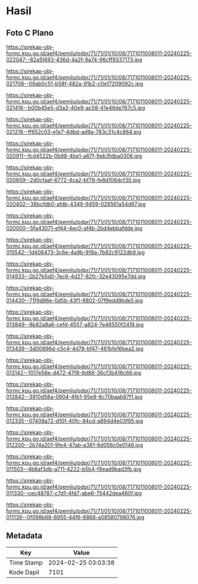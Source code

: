 # Hasil

## Foto C Plano

https://sirekap-obj-formc.kpu.go.id/aef4/pemilu/pdpr/71/71/01/10/08/7171011008011-20240225-022047--82a5f493-436d-4a2f-9a74-96cff9337173.jpg

https://sirekap-obj-formc.kpu.go.id/aef4/pemilu/pdpr/71/71/01/10/08/7171011008011-20240225-021708--09ab0c51-b58f-482a-91b2-c0e17209092c.jpg

https://sirekap-obj-formc.kpu.go.id/aef4/pemilu/pdpr/71/71/01/10/08/7171011008011-20240225-021416--b00b45e5-d3a3-40e9-ac58-41e46de767c5.jpg

https://sirekap-obj-formc.kpu.go.id/aef4/pemilu/pdpr/71/71/01/10/08/7171011008011-20240225-021216--ff652c03-e1e7-4dbd-ad9a-783c31c4c864.jpg

https://sirekap-obj-formc.kpu.go.id/aef4/pemilu/pdpr/71/71/01/10/08/7171011008011-20240225-020911--fcd4522b-0b98-4be1-a67f-9eb3fdba0306.jpg

https://sirekap-obj-formc.kpu.go.id/aef4/pemilu/pdpr/71/71/01/10/08/7171011008011-20240225-020659--2d0cfaaf-6772-4ca2-bf78-fe8d106dcf30.jpg

https://sirekap-obj-formc.kpu.go.id/aef4/pemilu/pdpr/71/71/01/10/08/7171011008011-20240225-020402--38bcfdb0-afdb-4349-9459-028561a54d67.jpg

https://sirekap-obj-formc.kpu.go.id/aef4/pemilu/pdpr/71/71/01/10/08/7171011008011-20240225-020050--5fa43071-ef44-4ec0-af4b-2bd4ebbafdde.jpg

https://sirekap-obj-formc.kpu.go.id/aef4/pemilu/pdpr/71/71/01/10/08/7171011008011-20240225-015542--1d406473-3c6e-4a9b-918a-7b82c9122db9.jpg

https://sirekap-obj-formc.kpu.go.id/aef4/pemilu/pdpr/71/71/01/10/08/7171011008011-20240225-014933--2b27b5d0-7ec6-4d27-82fc-32e43095e7dd.jpg

https://sirekap-obj-formc.kpu.go.id/aef4/pemilu/pdpr/71/71/01/10/08/7171011008011-20240225-014430--71f9d96e-0d5b-43f1-8802-07f9edd9bde5.jpg

https://sirekap-obj-formc.kpu.go.id/aef4/pemilu/pdpr/71/71/01/10/08/7171011008011-20240225-013849--8b82a8a6-cefd-4557-a824-7e46550f2419.jpg

https://sirekap-obj-formc.kpu.go.id/aef4/pemilu/pdpr/71/71/01/10/08/7171011008011-20240225-013439--3d00896d-c5c4-4d78-bf47-461bfe16bea2.jpg

https://sirekap-obj-formc.kpu.go.id/aef4/pemilu/pdpr/71/71/01/10/08/7171011008011-20240225-013142--1017e58e-d472-47f8-8d88-36cf3b418c66.jpg

https://sirekap-obj-formc.kpu.go.id/aef4/pemilu/pdpr/71/71/01/10/08/7171011008011-20240225-012842--3910d58a-0904-4fb1-95e8-8c70baab87f1.jpg

https://sirekap-obj-formc.kpu.go.id/aef4/pemilu/pdpr/71/71/01/10/08/7171011008011-20240225-012335--07409a72-d10f-40fc-94cd-a894d4e03f95.jpg

https://sirekap-obj-formc.kpu.go.id/aef4/pemilu/pdpr/71/71/01/10/08/7171011008011-20240225-012200--2b74a201-9fe4-47ab-a381-6d056c0e0146.jpg

https://sirekap-obj-formc.kpu.go.id/aef4/pemilu/pdpr/71/71/01/10/08/7171011008011-20240225-011503--4b8af3db-a711-4222-b5b4-f8ead9bad3fb.jpg

https://sirekap-obj-formc.kpu.go.id/aef4/pemilu/pdpr/71/71/01/10/08/7171011008011-20240225-011330--cec48787-c7d1-4fd7-abe6-75442dea460f.jpg

https://sirekap-obj-formc.kpu.go.id/aef4/pemilu/pdpr/71/71/01/10/08/7171011008011-20240225-011139--0f098b68-6955-44f6-8868-a08580798076.jpg


## Metadata

| Key        | Value               |
| ---------- | ------------------- |
| Time Stamp | 2024-02-25 03:03:38 |
| Kode Dapil | 7101                |



